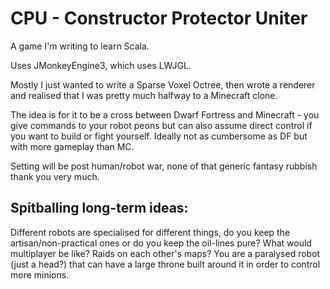 # CPU - Constructor Protector Uniter

A game I'm writing to learn Scala.

Uses JMonkeyEngine3, which uses LWJGL.

Mostly I just wanted to write a Sparse Voxel Octree, then wrote a
renderer and realised that I was pretty much halfway to a Minecraft clone.

The idea is for it to be a cross between Dwarf Fortress and Minecraft -
you give commands to your robot peons but can also assume direct control if you want to build or fight yourself.
Ideally not as cumbersome as DF but with more gameplay than MC.

Setting will be post human/robot war, none of that generic fantasy rubbish thank you very much.

## Spitballing long-term ideas:
Different robots are specialised for different things, do you keep
the artisan/non-practical ones or do you keep the oil-lines pure?
What would multiplayer be like? Raids on each other's maps?
You are a paralysed robot (just a head?) that can have a large throne built around it in order to control more minions.

